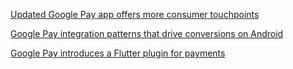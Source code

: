 [Updated Google Pay app offers more consumer touchpoints](https://developers.googleblog.com/2021/05/updated-google-pay-app-offers-more-consumer-touchpoints.html)

[Google Pay integration patterns that drive conversions on Android](https://developers.googleblog.com/2021/05/google-pay-integration-patterns-that-drive-conversions-on-android.html)

[Google Pay introduces a Flutter plugin for payments](https://developers.googleblog.com/2021/05/google-pay-introduces-flutter-plugin-for-payments.html)

